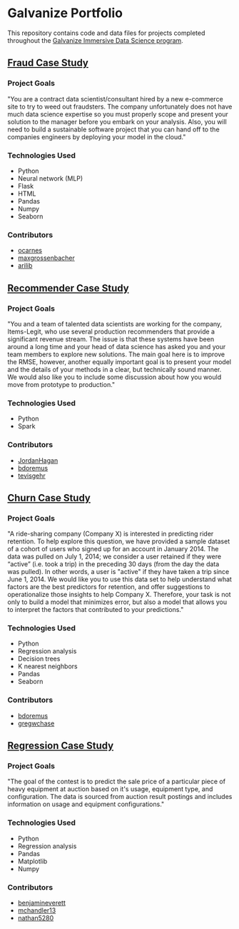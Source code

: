# Galvanize Portfolio

This repository contains code and data files for projects completed throughout the [Galvanize Immersive Data Science program](https://www.galvanize.com/denver-platte/data-science#outcomes).

## [Fraud Case Study](fraud-case-study/)

### Project Goals

"You are a contract data scientist/consultant hired by a new e-commerce site to try to weed out fraudsters. The company unfortunately does not have much data science expertise so you must properly scope and present your solution to the manager before you embark on your analysis. Also, you will need to build a sustainable software project that you can hand off to the companies engineers by deploying your model in the cloud."

### Technologies Used

* Python
* Neural network (MLP)
* Flask
* HTML
* Pandas
* Numpy
* Seaborn

### Contributors

* [ocarnes](https://github.com/ocarnes)
* [maxgrossenbacher](https://github.com/maxgrossenbacher)
* [arilib](https://github.com/arilib)

## [Recommender Case Study](recommendation-case-study/)

### Project Goals

"You and a team of talented data scientists are working for the
company, Items-Legit, who use several production recommenders
that provide a significant revenue stream.  The issue is that these
systems have been around a long time and your head of data science has
asked you and your team members to explore new solutions. The main goal here is to improve the RMSE, however, another equally
important goal is to present your model and the details of your
methods in a clear, but technically sound manner. We would also like you to include some discussion about how you would move from prototype to production."

### Technologies Used

* Python
* Spark

### Contributors

* [JordanHagan](https://github.com/JordanHagan)
* [bdoremus](https://github.com/bdoremus)
* [tevisgehr](https://github.com/tevisgehr)

## [Churn Case Study](churn-case-study/)

### Project Goals

"A ride-sharing company (Company X) is interested in predicting rider retention. To help explore this question, we have provided a sample dataset of a cohort of users who signed up for an account in January 2014. The data was pulled on July 1, 2014; we consider a user retained if they were “active” (i.e. took a trip) in the preceding 30 days (from the day the data was pulled). In other words, a user is "active" if they have taken a trip since June 1, 2014. We would like you to use this data set to help understand what factors are the best predictors for retention, and offer suggestions to operationalize those insights to help Company X. Therefore, your task is not only to build a model that minimizes error, but also a model that allows you to interpret the factors that contributed to your predictions."

### Technologies Used

* Python
* Regression analysis
* Decision trees
* K nearest neighbors
* Pandas
* Seaborn

### Contributors

* [bdoremus](https://github.com/bdoremus)
* [gregwchase](https://github.com/gregwchase)

## [Regression Case Study](regression-case-study/)

### Project Goals

"The goal of the contest is to predict the sale price of a particular piece of
heavy equipment at auction based on it's usage, equipment type, and
configuration.  The data is sourced from auction result postings and includes
information on usage and equipment configurations."

### Technologies Used

* Python
* Regression analysis
* Pandas
* Matplotlib
* Numpy

### Contributors

* [benjamineverett](https://github.com/benjamineverett)
* [mchandler13](https://github.com/mchandler13)
* [nathan5280](https://github.com/nathan5280)
